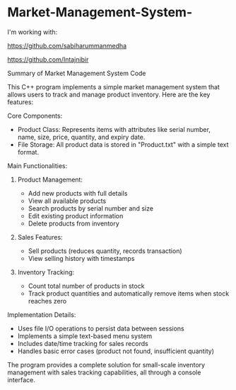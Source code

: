 # Market-Management-System-

I'm working with:

https://github.com/sabiharummanmedha

https://github.com/Intajnibir

 Summary of Market Management System Code

This C++ program implements a simple market management system that allows users to track and manage product inventory. Here are the key features:

 Core Components:
- Product Class: Represents items with attributes like serial number, name, size, price, quantity, and expiry date.
- File Storage: All product data is stored in "Product.txt" with a simple text format.

 Main Functionalities:
1. Product Management:
   - Add new products with full details
   - View all available products
   - Search products by serial number and size
   - Edit existing product information
   - Delete products from inventory

2. Sales Features:
   - Sell products (reduces quantity, records transaction)
   - View selling history with timestamps

3. Inventory Tracking:
   - Count total number of products in stock
   - Track product quantities and automatically remove items when stock reaches zero

 Implementation Details:
- Uses file I/O operations to persist data between sessions
- Implements a simple text-based menu system
- Includes date/time tracking for sales records
- Handles basic error cases (product not found, insufficient quantity)

The program provides a complete solution for small-scale inventory management with sales tracking capabilities, all through a console interface.
